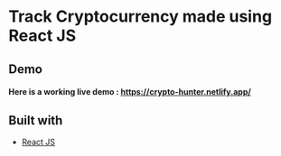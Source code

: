 # Track Cryptocurrency made using React JS
## Demo
#### Here is a working live demo :  https://crypto-hunter.netlify.app/

## Built with 

- [React JS](https://reactjs.org/)
